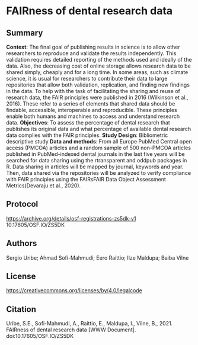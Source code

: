 # FAIRness of dental research data

## Summary

**Context**: The final goal of publishing results in science is to allow other researchers to reproduce and validate the results independently. This validation requires detailed reporting of the methods used and ideally of the data. Also, the decreasing cost of online storage allows research data to be shared simply, cheaply and for a long time. In some areas, such as climate science, it is usual for researchers to contribute their data to large repositories that allow both validation, replication, and finding new findings in the data. To help with the task of facilitating the sharing and reuse of research data, the FAIR principles were published in 2016 (Wilkinson et al., 2016). These refer to a series of elements that shared data should be findable, accessible, interoperable and reproducible. These principles enable both humans and machines to access and understand research data.
**Objectives**: To assess the percentage of dental research that publishes its original data and what percentage of available dental research data complies with the FAIR principles.
**Study Design**: Bibliometric descriptive study
**Data and methods**: From all Europe PubMed Central open access (PMCOA) articles and a random sample of 500 non-PMCOA articles published in PubMed-indexed dental journals in the last five years will be searched for data sharing using the rtransparent and oddpub packages in R. Data sharing in articles will be mapped by journal, keywords and year. Then, data shared via the repositories will be analyzed to verify compliance with FAIR principles using the FAIRsFAIR Data Object Assessment Metrics(Devaraju et al., 2020).

## Protocol

https://archive.org/details/osf-registrations-zs5dk-v1
10.17605/OSF.IO/ZS5DK

## Authors

Sergio Uribe; Ahmad Sofi-Mahmudi; Eero Raittio; Ilze Maldupa; Baiba Vilne

## License

 https://creativecommons.org/licenses/by/4.0/legalcode

## Citation

Uribe, S.E., Sofi-Mahmudi, A., Raittio, E., Maldupa, I., Vilne, B., 2021. FAIRness of dental research data [WWW Document]. doi:10.17605/OSF.IO/ZS5DK
